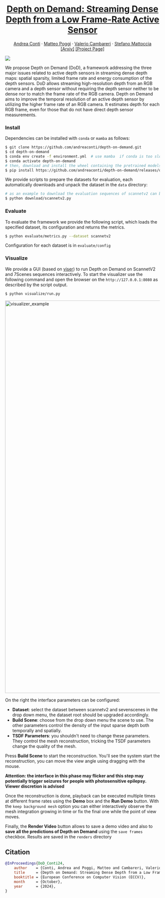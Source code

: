 <h1 align="center">
<a href="https://arxiv.org/pdf/2409.08277">Depth on Demand: Streaming Dense Depth from a Low Frame-Rate Active Sensor</a>
</h1>

<p>
<div align="center">
    <a href="https://andreaconti.github.io">Andrea Conti</a>
    &middot;
    <a href="https://mattpoggi.github.io">Matteo Poggi</a>
    &middot;
    <a href="">Valerio Cambareri</a>
    &middot;
    <a href="http://vision.deis.unibo.it/~smatt/Site/Home.html">Stefano Mattoccia</a>
</div>
<div align="center">
    <a href="https://arxiv.org/pdf/2409.08277">[Arxiv]</a>
    <a href="https://andreaconti.github.io/projects/depth_on_demand">[Project Page]</a>
</div>
</p>

![](https://andreaconti.github.io/projects/depth_on_demand/images/setup_example.png)

We propose Depth on Demand (DoD), a framework addressing the three major issues related to active depth sensors in streaming dense depth maps: spatial sparsity, limited frame rate and energy consumption of the depth sensors. DoD allows streaming high-resolution depth from an RGB camera and a depth sensor without requiring the depth sensor neither to be dense nor to match the frame rate of the RGB camera. Depth on Demand aims to improve the temporal resolution of an active depth sensor by utilizing the higher frame rate of an RGB camera. It estimates depth for each RGB frame, even for those that do not have direct depth sensor measurements.


### Install

Dependencies can be installed with `conda` or `mamba` as follows:

```bash
$ git clone https://github.com/andreaconti/depth-on-demand.git
$ cd depth-on-demand
$ conda env create -f environment.yml  # use mamba  if conda is too slow
$ conda activate depth-on-demand
# then, download and install the wheel containing the pretrained models, available for linux, windows and macos
$ pip install https://github.com/andreaconti/depth-on-demand/releases/download/models%2Fv0.1.1/depth_on_demand-0.1.1-cp310-cp310-linux_x86_64.whl --no-deps
```

We provide scripts to prepare the datasets for evaluation, each automatically downloads and unpack the dataset in the `data` directory:

```bash
# as an example to download the evaluation sequences of scannetv2 can be used the following
$ python download/scannetv2.py
```

### Evaluate

To evaluate the framework we provide the following script, which loads the specified dataset, its configuration and returns the metrics.

```bash
$ python evaluate/metrics.py --dataset scannetv2
```

Configuration for each dataset is in `evaluate/config`

### Visualize

We provide a GUI (based on [viser](https://viser.studio/latest/#)) to run Depth on Demand on ScannetV2 and 7Scenes sequences interactively. To start the visualizer use the following command and open the browser on the `http://127.0.0.1:8080` as described by the script output.

```bash
$ python visualize/run.py
```

<img width="1275" alt="visualizer_example" src="https://github.com/user-attachments/assets/97eabd71-b6dd-4cb8-b4c2-7029b9b4cb65">

On the right the interface parameters can be configured:

- **Dataset**: select the dataset between scannetv2 and sevenscenes in the drop down menu, the dataset root should be upgraded accordingly.
- **Build Scene**: choose from the drop down menu the scene to use. The other parameters control the density of the input sparse depth both temporally and spatially.
- **TSDF Parameters**: you shouldn't need to change these parameters. They control the mesh reconstruction, tricking the TSDF parameters change the quality of the mesh.

Press **Build Scene** to start the reconstruction. You'll see the system start the reconstruction, you can move the view angle using dragging with the mouse.

**Attention: the interface in this phase may flicker and this step may potentially trigger seizures for people with photosensitive epilepsy. Viewer discretion is advised**

Once the reconstruction is done, playback can be executed multiple times at different frame rates using the **Demo** box and the **Run Demo** button. With the `keep background mesh` option you can either interactively observe the mesh integration growing in time or fix the final one while the point of view moves.

Finally, the **Render Video** button allows to save a demo video and also to **save all the predictions of Depth on Demand** using the `save frames` checkbox. Results are saved in the `renders` directory

## Citation

```bibtex
@InProceedings{DoD_Conti24,
    author    = {Conti, Andrea and Poggi, Matteo and Cambareri, Valerio and Mattoccia, Stefano},
    title     = {Depth on Demand: Streaming Dense Depth from a Low Frame-Rate Active Sensor},
    booktitle = {European Conference on Computer Vision (ECCV)},
    month     = {October},
    year      = {2024},
}
```
